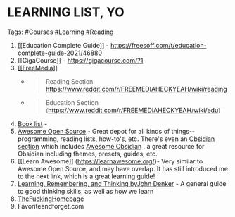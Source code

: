 

# LEARNING LIST, YO


Tags: #Courses #Learning #Reading 
1. [[Education Complete Guide]] - https://freesoff.com/t/education-complete-guide-2021/46880
2. [[GigaCourse]] - https://gigacourse.com/?1
3. [[[FreeMedia]]](<(https://www.reddit.com/r/FREEMEDIAHECKYEAH/wiki)>) 
	- >Reading Section https://www.reddit.com/r/FREEMEDIAHECKYEAH/wiki/reading
	- >Education Section (https://www.reddit.com/r/FREEMEDIAHECKYEAH/wiki/edu)
4. [Book list](https://zerobin.net/?bdc24ec698605ec2#UEYo6igInG0yPdqEyVborJat/lHEzjyyHK27NN4FpSE=) - 
5. [Awesome Open Source](https://awesomeopensource.com/) - Great depot for all kinds of things-- programming, reading lists, how-to's, etc. There's even an [Obsidian section](https://awesomeopensource.com/projects/obsidian) which includes [Awesome Obsidian](https://awesomeopensource.com/project/kmaasrud/awesome-obsidian) , a great resource for Obsidian including themes, presets, guides, etc.
6. [[Learn Awesome]] (https://learnawesome.org/)- Very similar to Awesome Open Source, and may have overlap. It has still introduced me to the next link, which is a great learning guide!
7.  [Learning, Remembering, and Thinking byJohn Denker](https://www.av8n.com/physics/thinking.htm) - A general guide to good thinking skills, as well as how we learn
8.  [TheFuckingHomepage](https://awesomeopensource.com/)
9.  Favoriteandforget.com




